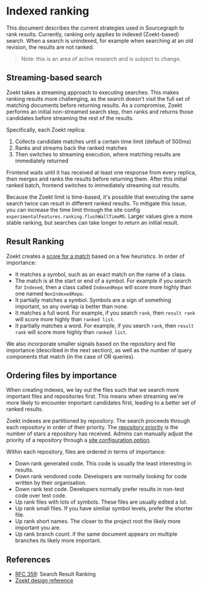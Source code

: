 # Indexed ranking

This document describes the current strategies used in Sourcegraph to rank results. Currently, ranking only
applies to indexed (Zoekt-based) search. When a search is unindexed, for example when searching at an old
revision, the results are not ranked.

> Note: this is an area of active research and is subject to change.

## Streaming-based search

Zoekt takes a streaming approach to executing searches. This makes ranking results more challenging, as the search
doesn't visit the full set of matching documents before returning results. As a compromise, Zoekt performs an initial
non-streamed search step, then ranks and returns those candidates before streaming the rest of the results.

Specifically, each Zoekt replica:
1. Collects candidate matches until a certain time limit (default of 500ms)
2. Ranks and streams back the ranked matches
3. Then switches to streaming execution, where matching results are immediately returned

Frontend waits until it has received at least one response from every replica, then merges and ranks the results
before returning them. After this initial ranked batch, frontend switches to immediately streaming out results.

Because the Zoekt limit is time-based, it's possible that executing the same search twice can result in different
ranked results. To mitigate this issue, you can increase the time limit through the site config `experimentalFeatures.ranking.flushWallTimeMS`.
Larger values give a more stable ranking, but searches can take longer to return an initial result.

## Result Ranking

Zoekt creates a [score for a match](https://sourcegraph.com/search?q=context:global+repo:%5Egithub%5C.com/sourcegraph/zoekt%24+matchScore&patternType=literal) based on a few heuristics. In order of importance:

- It matches a symbol, such as an exact match on the name of a class.
- The match is at the start or end of a symbol. For example if you search for `Indexed`, then a class called `IndexedRepo` will score more highly than one named `NonIndexedRepo`.
- It partially matches a symbol. Symbols are a sign of something important, so any overlap is better than none.
- It matches a full word. For example, if you search `rank`, then `result rank` will score more highly than `ranked list`.
- It partially matches a word. For example, if you search `rank`, then `result rank` will score more highly than `ranked list`.

We also incorporate smaller signals based on the repository and file importance (described in the next section), as well as the number of query components that match (in the case of OR queries).

## Ordering files by importance

When creating indexes, we lay out the files such that we search more important files and repositories first. This means when streaming we're more likely to encounter important candidates first, leading to a better set of ranked results.

Zoekt indexes are partitioned by repository. The search proceeds through each repository in order of their priority.
The [repository priority](https://sourcegraph.com/search?q=context:global+repo:%5Egithub%5C.com/sourcegraph/sourcegraph%24+stars+reporank&patternType=regexp) is the number of stars a repository has received. Admins can manually adjust the priority of a repository through a [site configuration option](https://sourcegraph.com/search?q=context:global+repo:%5Egithub%5C.com/sourcegraph/sourcegraph%24+repoRankFromConfig&patternType=regexp).

Within each repository, files are ordered in terms of importance:
- Down rank generated code. This code is usually the least interesting in results.
- Down rank vendored code. Developers are normally looking for code written by their organisation.
- Down rank test code. Developers normally prefer results in non-test code over test code.
- Up rank files with lots of symbols. These files are usually edited a lot.
- Up rank small files. If you have similiar symbol levels, prefer the shorter file.
- Up rank short names. The closer to the project root the likely more important you are.
- Up rank branch count. if the same document appears on multiple branches its likely more important.

## References

- [RFC 359](https://docs.google.com/document/d/1EiD_dKkogqBNAbKN3BbanII4lQwROI7a0aGaZ7i-0AU/edit#heading=h.trqab8y0kufp): Search Result Ranking
- [Zoekt design reference](https://github.com/sourcegraph/zoekt/blob/master/doc/design.md#ranking)

